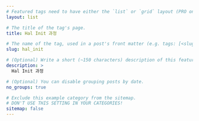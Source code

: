 ```yaml
---
# Featured tags need to have either the `list` or `grid` layout (PRO only).
layout: list

# The title of the tag's page.
title: Hal Init 과정

# The name of the tag, used in a post's front matter (e.g. tags: [<slug>]).
slug: hal_init

# (Optional) Write a short (~150 characters) description of this featured tag.
description: >
  Hal Init 과정

# (Optional) You can disable grouping posts by date.
no_groups: true

# Exclude this example category from the sitemap.
# DON'T USE THIS SETTING IN YOUR CATEGORIES!
sitemap: false
---
```

